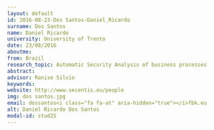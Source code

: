 ```yaml
---
layout: default 
id: 2016-08-23-Dos Santos-Daniel_Ricardo
surname: Dos Santos
name: Daniel Ricardo
university: University of Trento
date: 23/08/2016
aboutme: 
from: Brazil
research_topic: Automatic Security Analysis of business processes
abstract: 
advisor: Ranise Silvio
keywords: 
website: http://www.secentis.eu/people
img: dos santos.jpg
email: dossantos<i class="fa fa-at" aria-hidden="true"></i>fbk.eu
alt: Daniel Ricardo Dos Santos
modal-id: stud25
---
```

